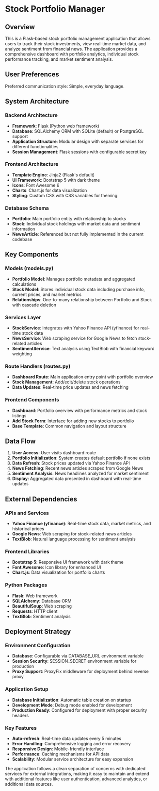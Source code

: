 # Stock Portfolio Manager

## Overview

This is a Flask-based stock portfolio management application that allows users to track their stock investments, view real-time market data, and analyze sentiment from financial news. The application provides a comprehensive dashboard with portfolio analytics, individual stock performance tracking, and market sentiment analysis.

## User Preferences

Preferred communication style: Simple, everyday language.

## System Architecture

### Backend Architecture
- **Framework**: Flask (Python web framework)
- **Database**: SQLAlchemy ORM with SQLite (default) or PostgreSQL support
- **Application Structure**: Modular design with separate services for different functionalities
- **Session Management**: Flask sessions with configurable secret key

### Frontend Architecture
- **Template Engine**: Jinja2 (Flask's default)
- **UI Framework**: Bootstrap 5 with dark theme
- **Icons**: Font Awesome 6
- **Charts**: Chart.js for data visualization
- **Styling**: Custom CSS with CSS variables for theming

### Database Schema
- **Portfolio**: Main portfolio entity with relationship to stocks
- **Stock**: Individual stock holdings with market data and sentiment information
- **NewsArticle**: Referenced but not fully implemented in the current codebase

## Key Components

### Models (models.py)
- **Portfolio Model**: Manages portfolio metadata and aggregated calculations
- **Stock Model**: Stores individual stock data including purchase info, current prices, and market metrics
- **Relationships**: One-to-many relationship between Portfolio and Stock with cascade deletion

### Services Layer
- **StockService**: Integrates with Yahoo Finance API (yfinance) for real-time stock data
- **NewsService**: Web scraping service for Google News to fetch stock-related articles
- **SentimentService**: Text analysis using TextBlob with financial keyword weighting

### Route Handlers (routes.py)
- **Dashboard Route**: Main application entry point with portfolio overview
- **Stock Management**: Add/edit/delete stock operations
- **Data Updates**: Real-time price updates and news fetching

### Frontend Components
- **Dashboard**: Portfolio overview with performance metrics and stock listings
- **Add Stock Form**: Interface for adding new stocks to portfolio
- **Base Template**: Common navigation and layout structure

## Data Flow

1. **User Access**: User visits dashboard route
2. **Portfolio Initialization**: System creates default portfolio if none exists
3. **Data Refresh**: Stock prices updated via Yahoo Finance API
4. **News Fetching**: Recent news articles scraped from Google News
5. **Sentiment Analysis**: News headlines analyzed for market sentiment
6. **Display**: Aggregated data presented in dashboard with real-time updates

## External Dependencies

### APIs and Services
- **Yahoo Finance (yfinance)**: Real-time stock data, market metrics, and historical prices
- **Google News**: Web scraping for stock-related news articles
- **TextBlob**: Natural language processing for sentiment analysis

### Frontend Libraries
- **Bootstrap 5**: Responsive UI framework with dark theme
- **Font Awesome**: Icon library for enhanced UI
- **Chart.js**: Data visualization for portfolio charts

### Python Packages
- **Flask**: Web framework
- **SQLAlchemy**: Database ORM
- **BeautifulSoup**: Web scraping
- **Requests**: HTTP client
- **TextBlob**: Sentiment analysis

## Deployment Strategy

### Environment Configuration
- **Database**: Configurable via DATABASE_URL environment variable
- **Session Security**: SESSION_SECRET environment variable for production
- **Proxy Support**: ProxyFix middleware for deployment behind reverse proxy

### Application Setup
- **Database Initialization**: Automatic table creation on startup
- **Development Mode**: Debug mode enabled for development
- **Production Ready**: Configured for deployment with proper security headers

### Key Features
- **Auto-refresh**: Real-time data updates every 5 minutes
- **Error Handling**: Comprehensive logging and error recovery
- **Responsive Design**: Mobile-friendly interface
- **Performance**: Caching mechanisms for API data
- **Scalability**: Modular service architecture for easy expansion

The application follows a clean separation of concerns with dedicated services for external integrations, making it easy to maintain and extend with additional features like user authentication, advanced analytics, or additional data sources.
